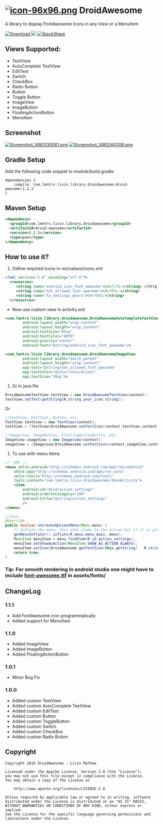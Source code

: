 # [![icon-96x96.png](https://s18.postimg.org/tboj9r74p/icon_96x96.png)](https://postimg.org/image/efq025vpx/) DroidAwesome
A library to display FontAwesome Icons in any View or a MenuItem

[ ![Download](https://api.bintray.com/packages/lmntrx-tech/DroidAwesome/droid-awesome/images/download.svg) ](https://bintray.com/lmntrx-tech/DroidAwesome/droid-awesome/_latestVersion) [![](https://jitpack.io/v/Livin21/DroidAwesome.svg)](https://jitpack.io/#Livin21/DroidAwesome) [![StackShare](https://img.shields.io/badge/tech-stack-0690fa.svg?style=flat)](https://stackshare.io/Livin21/droidawesome)

## Views Supported: ##
* TextView
* AutoComplete TextView
* EditText
* Switch
* CheckBox
* Radio Button
* Button
* Toggle Button
* ImageView
* ImageButton
* FloatingActionButton
* MenuItem

## Screenshot ##
[![Screenshot_1480330061.png](https://s16.postimg.org/63vrfifdh/Screenshot_1480330061.png)](https://postimg.org/image/hg8cxao29/) [![Screenshot_1480244308.png](https://s21.postimg.org/4mk08gn93/Screenshot_1480244308.png)](https://postimg.org/image/nrn9i81wz/)

## Gradle Setup ##
Add the following code snippet to module/build.gradle
```
dependencies {
    compile 'com.lmntrx.livin.library.droidawesome:droid-awesome:1.1.1'
}
```


## Maven Setup ##
```xml
<dependency>
  <groupId>com.lmntrx.livin.library.droidawesome</groupId>
  <artifactId>droid-awesome</artifactId>
  <version>1.1.1</version>
  <type>pom</type>
</dependency>
```

## How to use it? ##
1. Define required icons in res/values/icons.xml
```xml
<?xml version="1.0" encoding="utf-8"?>
  <resources>
     <string name="android_icon_font_awesome">&#xf17b;</string> //http://fontawesome.io/cheatsheet/
     <string name="not_allowed_font_awesome">&#xf05e;</string>
     <string name="fa_settings_gears">&#xf085;</string>
  </resources>
```
* Now use custom view in activity.xml
```xml
<com.lmntrx.livin.library.droidawesome.DroidAwesomeAutoCompleteTextView
        android:layout_width="wrap_content"
        android:layout_height="wrap_content"
        android:textSize="65sp"
        android:textColor="#0f0"
        android:gravity="center"
        android:text="@string/android_icon_font_awesome"/>

<com.lmntrx.livin.library.droidawesome.DroidAwesomeImageView
        android:layout_width="match_parent"
        android:layout_height="wrap_content"
        app:text="@string/not_allowed_font_awesome"
        app:textColor="@color/colorAccent"
        app:textSize="38sp"/>
```
1. Or in java file
```java
DroidAwesomeTextView textView = new DroidAwesomeTextView(context);
textView.setText(getString(R.string.your_icon_string));
```
Or
```java
//TextView, EditText, Button, etc.
TextView textView = new TextView(context);
textView = (TextView)DroidAwesome.setFontIcon(context,textView,context.getString(R.string.your_icon_string));

//Imageview, ImageButton, FloatingActionButton, etc.
Imageview imageView = new Imageview(context);
imageView = (Imageview)DroidAwesome.setFontIcon(context,imageView,context.getString(R.string.your_icon_string));
```
1. To use with menu items
```xml
<!--XML-->
<menu xmlns:android="http://schemas.android.com/apk/res/android"
    xmlns:app="http://schemas.android.com/apk/res-auto"
    xmlns:tools="http://schemas.android.com/tools"
    tools:context="com.lmntrx.livin.droidawesome.MainActivity">
    <item
        android:id="@+id/action_settings"
        android:orderInCategory="100"
        android:title="@string/action_settings"
        />
</menu>
```
```java
//Java
@Override
public boolean onCreateOptionsMenu(Menu menu) {
    // Inflate the menu; this adds items to the action bar if it is present.
    getMenuInflater().inflate(R.menu.menu_main, menu);
    MenuItem menuItem = menu.findItem(R.id.action_settings);
    menuItem.setShowAsAction(MenuItem.SHOW_AS_ACTION_ALWAYS);
    menuItem.setIcon(DroidAwesome.getFontIcon(this,getString(	R.string.fa_settings_gears)));
    return true;
}
```
### Tip: For smooth rendering in android studio one might have to include [font-awesome.ttf](https://github.com/Livin21/DroidAwesome/blob/master/droid-awesome/src/main/assets/fonts/font-awesome.ttf?raw=true) in assets/fonts/ ###

## ChangeLog ##

### 1.1.1 ###
* Add FontAwesome icon programmatically
* Added support for MenuItem 

### 1.1.0 ###
* Added ImageView
* Added ImageButton
* Added FloatingActionButton

### 1.0.1 ###
* Minor Bug Fix

### 1.0.0 ###
* Added custom TextView
* Added custom AutoComplete TextView
* Added custom EditText
* Added custom Button
* Added custom ToggleButton
* Added custom Switch
* Added custom CheckBox
* Added custom Radio Button

## Copyright ##
```
Copyright 2016 DroidAwesome - Livin Mathew

Licensed under the Apache License, Version 2.0 (the "License");
you may not use this file except in compliance with the License.
You may obtain a copy of the License at

    http://www.apache.org/licenses/LICENSE-2.0

Unless required by applicable law or agreed to in writing, software
distributed under the License is distributed on an "AS IS" BASIS,
WITHOUT WARRANTIES OR CONDITIONS OF ANY KIND, either express or implied.
See the License for the specific language governing permissions and
limitations under the License.
```